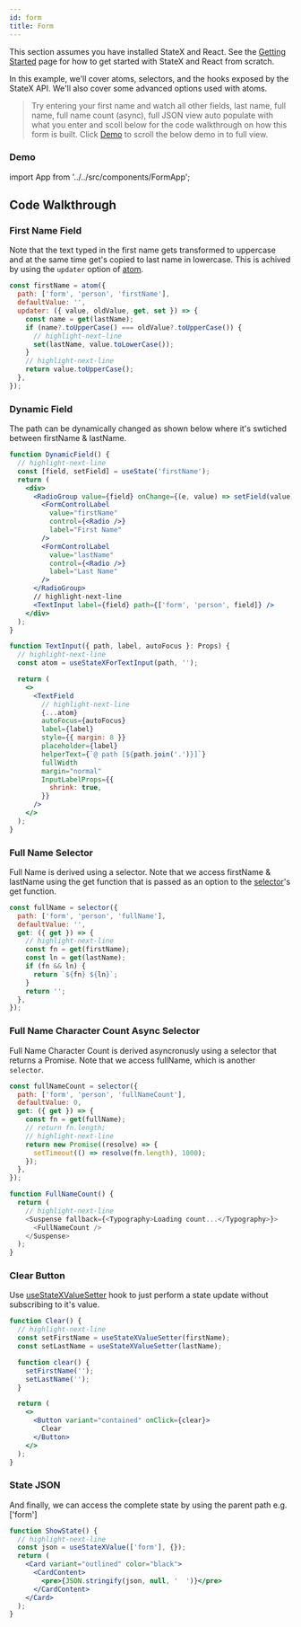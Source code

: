 ```yaml
---
id: form
title: Form
---
```


This section assumes you have installed StateX and React. See the [Getting Started](../introduction/getting-started) page for how to get started with StateX and React from scratch.

In this example, we'll cover atoms, selectors, and the hooks exposed by the StateX API. We'll also cover some advanced options used with atoms.

> Try entering your first name and watch all other fields, last name, full name, full name count (async), full JSON view auto populate with what you enter and scoll below for the code walkthrough on how this form is built. Click [Demo](#demo) to scroll the below demo in to full view.

### Demo

import App from '../../src/components/FormApp';

<App />

## Code Walkthrough

### First Name Field

Note that the text typed in the first name gets transformed to uppercase and at the same time get's copied to last name in lowercase. This is achived by using the `updater` option of [atom](../api-reference/core/atom).

```javascript
const firstName = atom({
  path: ['form', 'person', 'firstName'],
  defaultValue: '',
  updater: ({ value, oldValue, get, set }) => {
    const name = get(lastName);
    if (name?.toUpperCase() === oldValue?.toUpperCase()) {
      // highlight-next-line
      set(lastName, value.toLowerCase());
    }
    // highlight-next-line
    return value.toUpperCase();
  },
});
```

### Dynamic Field

The path can be dynamically changed as shown below where it's swtiched between firstName & lastName.

```jsx
function DynamicField() {
  // highlight-next-line
  const [field, setField] = useState('firstName');
  return (
    <div>
      <RadioGroup value={field} onChange={(e, value) => setField(value)} row>
        <FormControlLabel
          value="firstName"
          control={<Radio />}
          label="First Name"
        />
        <FormControlLabel
          value="lastName"
          control={<Radio />}
          label="Last Name"
        />
      </RadioGroup>
      // highlight-next-line
      <TextInput label={field} path={['form', 'person', field]} />
    </div>
  );
}

function TextInput({ path, label, autoFocus }: Props) {
  // highlight-next-line
  const atom = useStateXForTextInput(path, '');

  return (
    <>
      <TextField
        // highlight-next-line
        {...atom}
        autoFocus={autoFocus}
        label={label}
        style={{ margin: 8 }}
        placeholder={label}
        helperText={`@ path [${path.join('.')}]`}
        fullWidth
        margin="normal"
        InputLabelProps={{
          shrink: true,
        }}
      />
    </>
  );
}
```

### Full Name Selector

Full Name is derived using a selector. Note that we access firstName & lastName using the get function that is passed as an option to the [selector](../api-reference/core/selector)'s get function.

```javascript
const fullName = selector({
  path: ['form', 'person', 'fullName'],
  defaultValue: '',
  get: ({ get }) => {
    // highlight-next-line
    const fn = get(firstName);
    const ln = get(lastName);
    if (fn && ln) {
      return `${fn} ${ln}`;
    }
    return '';
  },
});
```

### Full Name Character Count Async Selector

Full Name Character Count is derived asyncronusly using a selector that returns a Promise. Note that we access fullName, which is another `selector`.

```javascript
const fullNameCount = selector({
  path: ['form', 'person', 'fullNameCount'],
  defaultValue: 0,
  get: ({ get }) => {
    const fn = get(fullName);
    // return fn.length;
    // highlight-next-line
    return new Promise((resolve) => {
      setTimeout(() => resolve(fn.length), 1000);
    });
  },
});

function FullNameCount() {
  return (
    // highlight-next-line
    <Suspense fallback={<Typography>Loading count...</Typography>}>
      <FullNameCount />
    </Suspense>
  );
}
```

### Clear Button

Use [useStateXValueSetter](../api-reference/core/useStateXValueSetter) hook to just perform a state update without subscribing to it's value.

```jsx
function Clear() {
  // highlight-next-line
  const setFirstName = useStateXValueSetter(firstName);
  const setLastName = useStateXValueSetter(lastName);

  function clear() {
    setFirstName('');
    setLastName('');
  }

  return (
    <>
      <Button variant="contained" onClick={clear}>
        Clear
      </Button>
    </>
  );
}
```

### State JSON

And finally, we can access the complete state by using the parent path e.g. ['form']

```jsx
function ShowState() {
  // highlight-next-line
  const json = useStateXValue(['form'], {});
  return (
    <Card variant="outlined" color="black">
      <CardContent>
        <pre>{JSON.stringify(json, null, '  ')}</pre>
      </CardContent>
    </Card>
  );
}
```
